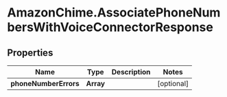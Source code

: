 # AmazonChime.AssociatePhoneNumbersWithVoiceConnectorResponse

## Properties

Name | Type | Description | Notes
------------ | ------------- | ------------- | -------------
**phoneNumberErrors** | **Array** |  | [optional] 


